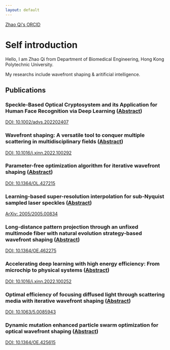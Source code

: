 ```yaml
---
layout: default
---
```


[Zhao Qi's ORCID](https://orcid.org/0000-0002-8594-6940)

# Self introduction

Hello, I am Zhao Qi from Department of Biomedical Engineering, Hong Kong Polytechnic University.

My researchs include wavefront shaping & aritificial intelligence.

## Publications
### Speckle-Based Optical Cryptosystem and its Application for Human Face Recognition via Deep Learning ([Abstract](https://863zq.github.io/Publication/speckle_based_cryptosystem.html))
[DOI: 10.1002/advs.202202407](https://doi.org/10.1002/advs.202202407)

### Wavefront shaping: A versatile tool to conquer multiple scattering in multidisciplinary fields ([Abstract](https://863zq.github.io/Publication/wfs_review.html))
[DOI: 10.1016/j.xinn.2022.100292](https://doi.org/10.1016/j.xinn.2022.100292)

### Parameter-free optimization algorithm for iterative wavefront shaping ([Abstract](https://863zq.github.io/Publication/parameter_free_algorithm.html))
[DOI: 10.1364/OL.427215](https://doi.org/10.1364/OL.427215)

### Learning-based super-resolution interpolation for sub-Nyquist sampled laser speckles ([Abstract](https://863zq.github.io/Publication/speckle_interpolation.html))
[ArXiv: 2005/2005.00834](https://arxiv.org/ftp/arxiv/papers/2005/2005.00834.pdf)

### Long-distance pattern projection through an unfixed multimode fiber with natural evolution strategy-based wavefront shaping ([Abstract](https://863zq.github.io/Publication/pattern_projection.html))
[DOI: 10.1364/OE.462275](https://doi.org/10.1364/OE.462275)

### Accelerating deep learning with high energy efficiency: From microchip to physical systems ([Abstract](https://863zq.github.io/Publication/wfs_commentary.html))
[DOI: 10.1016/j.xinn.2022.100252](https://doi.org/10.1016/j.xinn.2022.100252)

### Optimal efficiency of focusing diffused light through scattering media with iterative wavefront shaping ([Abstract](https://863zq.github.io/Publication/wfs_efficiency.html))
[DOI: 10.1063/5.0085943](https://doi.org/10.1063/5.0085943)

### Dynamic mutation enhanced particle swarm optimization for optical wavefront shaping ([Abstract](https://863zq.github.io/Publication/dma_pso.html))
[DOI: 10.1364/OE.425615](https://doi.org/10.1364/OE.425615)
